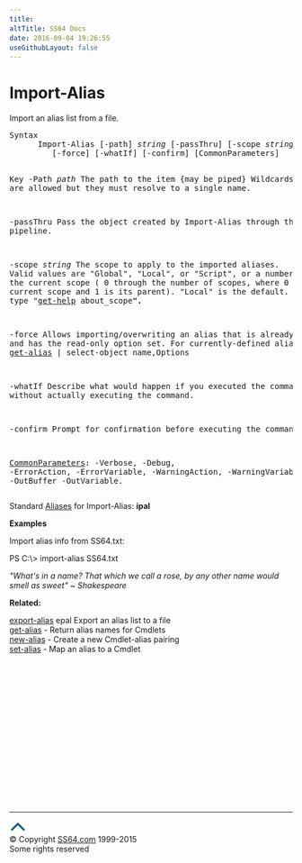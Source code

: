 ```yaml
---
title:
altTitle: SS64 Docs
date: 2016-09-04 19:26:55
useGithubLayout: false
---
```

<!-- #BeginLibraryItem "/Library/head_ps.lbi" --><!-- #EndLibraryItem --><h1>Import-Alias</h1> 
<p>Import an alias list from a file.</p>
<pre>Syntax
      Import-Alias [-path] <i>string</i> [-passThru] [-scope <i>string</i>]
         [-force] [-whatIf] [-confirm] [CommonParameters]

Key
   -Path <i>path</i>
        The path to the item {may be piped}
        Wildcards are allowed but they must resolve to a single name.

   -passThru 
        Pass the object created by Import-Alias through the pipeline.

   -scope <i>string</i>
       The scope to apply to the imported aliases.
       Valid values are "Global", "Local", or "Script", or a number relative
       to the current scope ( 0 through the number of scopes, where 0 is the
       current scope and 1 is its parent). "Local" is the default.
       For more, type "<a href="get-help.html">get-help</a> about_scope<b>".</b>

   -force 
       Allows importing/overwriting an alias that is already defined and has
       the read-only option set. For currently-defined aliases see:
         <a href="get-alias.html">get-alias</a> | select-object name,Options

   -whatIf
       Describe what would happen if you executed the command without actually
       executing the command.

   -confirm
       Prompt for confirmation before executing the command.

   <a href="common.html">CommonParameters</a>:
       -Verbose, -Debug, -ErrorAction, -ErrorVariable, -WarningAction, -WarningVariable,
       -OutBuffer -OutVariable.</pre>
<p>Standard <a href="get-alias.html">Aliases</a> for Import-Alias:<span class="code"> <b>ipal</b></span></p>
<p><b>Examples</b></p>
<p>Import alias info from SS64.txt:</p>
<p><span class="code">PS C:\&gt; import-alias SS64.txt</span></p>
<p class="quote"><i>"What's in a name?  That which we call a rose, by any other
name would smell as sweet" ~ Shakespeare </i></p>
<p><b>Related:</b></p>
<p><a href="export-alias.html">export-alias</a> epal Export an alias list to a file<br>
<a href="get-alias.html">get-alias</a> - Return alias names for Cmdlets<br>
<a href="new-alias.html">new-alias</a> - Create a new Cmdlet-alias pairing<br>
<a href="set-alias.html">set-alias</a> - Map an alias to a Cmdlet</p><!-- #BeginLibraryItem "/Library/foot_ps.lbi" --><p>
<!-- PowerShell300 -->
<ins class="adsbygoogle" style="display:inline-block;width:300px;height:250px" data-ad-client="ca-pub-6140977852749469" data-ad-slot="6253539900"></ins>
<script>
(adsbygoogle = window.adsbygoogle || []).push({});
</script></p>
<hr>
<div id="bl" class="footer"><a href="import-alias.html#"><img src="../images/top.png" width="30" height="22" alt="Back to the Top"></a></div>
<div id="br" class="footer, tagline">© Copyright <a href="http://ss64.com/">SS64.com</a> 1999-2015<br>
Some rights reserved</div><!-- #EndLibraryItem -->

